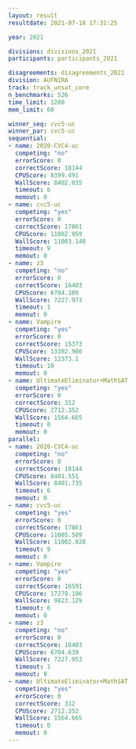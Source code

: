 ```yaml
---
layout: result
resultdate: 2021-07-18 17:31:25

year: 2021

divisions: divisions_2021
participants: participants_2021

disagreements: disagreements_2021
division: AUFNIRA
track: track_unsat_core
n_benchmarks: 526
time_limit: 1200
mem_limit: 60

winner_seq: cvc5-uc
winner_par: cvc5-uc
sequential:
- name: 2020-CVC4-uc
  competing: "no"
  errorScore: 0
  correctScore: 18144
  CPUScore: 8399.491
  WallScore: 8402.035
  timeout: 6
  memout: 0
- name: cvc5-uc
  competing: "yes"
  errorScore: 0
  correctScore: 17861
  CPUScore: 11002.959
  WallScore: 11003.148
  timeout: 9
  memout: 0
- name: z3
  competing: "no"
  errorScore: 0
  correctScore: 16403
  CPUScore: 6704.109
  WallScore: 7227.973
  timeout: 1
  memout: 0
- name: Vampire
  competing: "yes"
  errorScore: 0
  correctScore: 15373
  CPUScore: 13302.986
  WallScore: 12373.1
  timeout: 10
  memout: 0
- name: UltimateEliminator+MathSAT
  competing: "yes"
  errorScore: 0
  correctScore: 312
  CPUScore: 2712.352
  WallScore: 1564.665
  timeout: 0
  memout: 0
parallel:
- name: 2020-CVC4-uc
  competing: "no"
  errorScore: 0
  correctScore: 18144
  CPUScore: 8401.551
  WallScore: 8401.735
  timeout: 6
  memout: 0
- name: cvc5-uc
  competing: "yes"
  errorScore: 0
  correctScore: 17861
  CPUScore: 11005.509
  WallScore: 11002.828
  timeout: 9
  memout: 0
- name: Vampire
  competing: "yes"
  errorScore: 0
  correctScore: 16591
  CPUScore: 17279.106
  WallScore: 9823.129
  timeout: 6
  memout: 0
- name: z3
  competing: "no"
  errorScore: 0
  correctScore: 16403
  CPUScore: 6704.639
  WallScore: 7227.953
  timeout: 1
  memout: 0
- name: UltimateEliminator+MathSAT
  competing: "yes"
  errorScore: 0
  correctScore: 312
  CPUScore: 2712.352
  WallScore: 1564.665
  timeout: 0
  memout: 0
---
```

